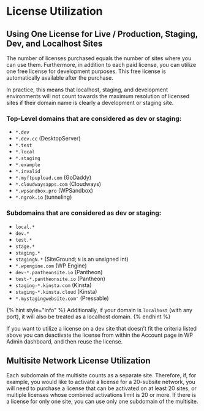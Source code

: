 # License Utilization

## Using One License for Live / Production, Staging, Dev, and Localhost Sites

The number of licenses purchased equals the number of sites where you can use them. Furthermore, in addition to each paid license, you can utilize one free license for development purposes. This free license is automatically available after the purchase.&#x20;

In practice, this means that localhost, staging, and development environments will not count towards the maximum resolution of licensed sites if their domain name is clearly a development or staging site.

### Top-Level domains that are considered as dev or staging:

* `*.dev`
* `*.dev.cc` (DesktopServer)
* `*.test`
* `*.local`
* `*.staging`
* `*.example`
* `*.invalid`
* `*.myftpupload.com` (GoDaddy)
* `*.cloudwaysapps.com` (Cloudways)
* `*.wpsandbox.pro` (WPSandbox)
* `*.ngrok.io` (tunneling)

### Subdomains that are considered as dev or staging:

* `local.*`
* `dev.*`
* `test.*`
* `stage.*`
* `staging.*`
* `stagingN.*` (SiteGround; `N` is an unsigned int)
* `*.wpengine.com` (WP Engine)
* `dev-*.pantheonsite.io` (Pantheon)
* `test-*.pantheonsite.io` (Pantheon)
* `staging-*.kinsta.com` (Kinsta)
* `staging-*.kinsta.cloud` (Kinsta)
* `*.mystagingwebsite.com'` (Pressable)

{% hint style="info" %}
Additionally, if your domain is `localhost` (with any port), it will also be treated as a localhost domain.
{% endhint %}

If you want to utilize a license on a dev site that doesn’t fit the criteria listed above you can deactivate the license from within the Account page in WP Admin dashboard, and then reuse the license.

## Multisite Network License Utilization

Each subdomain of the multisite counts as a separate site. Therefore, if, for example, you would like to activate a license for a 20-subsite network, you will need to purchase a license that can be activated on at least 20 sites, or multiple licenses whose combined activations limit is 20 or more. If there is a license for only one site, you can use only one subdomain of the multisite.
